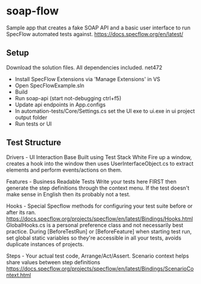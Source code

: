 # soap-flow
Sample app that creates a fake SOAP API and a basic user interface to run SpecFlow automated tests against.
https://docs.specflow.org/en/latest/
## Setup
Download the solution files. All dependencies included.
net472

 - Install SpecFlow Extensions via 'Manage Extensions' in VS
 - Open SpecFlowExample.sln 
 - Build
 - Run soap-api (start not-debugging ctrl+f5)
 - Update api endpoints in App.configs
 - In automation-tests/Core/Settings.cs set the UI exe to ui.exe in ui project output folder
 - Run tests or UI

## Test Structure
Drivers - UI Interaction Base
Built using Test Stack White
Fire up a window, creates a hook into the window then uses UserInterfaceObject.cs to extract elements and perform events/actions on them.

Features - Business Readable Tests
Write your tests here FIRST then generate the step definitions through the context menu. If the test doesn't make sense in English then its probably not a test.

Hooks - Special Specflow methods for configuring your test suite before or after its ran.
https://docs.specflow.org/projects/specflow/en/latest/Bindings/Hooks.html
GlobalHooks.cs is a personal preference class and not necessarily best practice.
During [BeforeTestRun] or [BeforeFeature] when starting test run, set global static variables so they're accessible in all your tests, avoids duplicate instances of projects.
 
Steps - Your actual test code, Arrange/Act/Assert. 
Scenario context helps share values between step definitions
https://docs.specflow.org/projects/specflow/en/latest/Bindings/ScenarioContext.html



